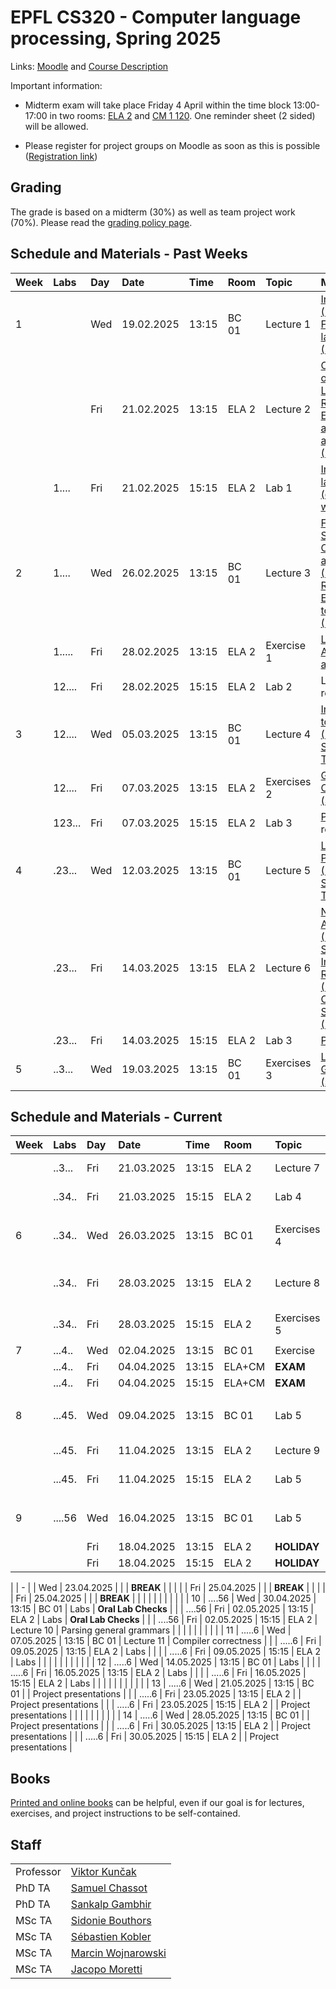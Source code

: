 # EPFL CS320 - Computer language processing, Spring 2025

Links: [Moodle](https://moodle.epfl.ch/course/view.php?id=4241) and [Course Description](https://edu.epfl.ch/coursebook/en/computer-language-processing-CS-320)

Important information:

  * Midterm exam will take place Friday 4 April within the time block 13:00-17:00 in two rooms: [ELA 2](https://plan.epfl.ch/?room==ELA%202) and [CM 1 120](https://plan.epfl.ch/?room==CM%201%20120). One reminder sheet (2 sided) will be allowed.

  * Please register for project groups on Moodle as soon as this is possible ([Registration link](https://moodle.epfl.ch/mod/choicegroup/view.php?id=1282182))

## Grading

The grade is based on a midterm (30%) as well as team project work (70%). Please read the [grading policy page](info/grading.md).

## Schedule and Materials - Past Weeks

| Week | Labs | Day | Date       | Time  | Room   | Topic                | Materials              
| :--  | :--  | :-- | :--        | :--   | :--    | :--                  | :--                          
| 1    |      | Wed | 19.02.2025 | 13:15 | BC 01  | Lecture 1            | [Intro to CLP](https://mediaspace.epfl.ch/media/01-01%2C+Intro+to+Computer+Language+Processing/0_okro5h0v) [(PDF)](info/lectures/lec01a.pdf), [Formal languages](https://mediaspace.epfl.ch/media/01-02%2C+Formal+Languages/0_segfj94w) [(PDF)](info/lectures/lec01b.pdf) |
|      |      | Fri | 21.02.2025 | 13:15 | ELA 2  | Lecture 2 | [Operations on Formal Languages](https://mediaspace.epfl.ch/media/02-01%2C+Operations+on+Formal+Languages/0_otyeghg6), [Regular Expressions and Idea of a Lexer](https://mediaspace.epfl.ch/media/02-02%2C+Regular+Expressions+and+Lexer+Idea/0_th59v9kx) [(PDF)](info/lectures/lec02.pdf) |
|      | 1.... | Fri | 21.02.2025 | 15:15 | ELA 2  | Lab 1 | [Interpreter lab released (due in 2 weeks)](./info/labs/lab01/) |
| 2    | 1.... | Wed | 26.02.2025 | 13:15 | BC 01  | Lecture 3 | [First Symbols. Constructing a Lexer](https://mediaspace.epfl.ch/media/03-01%2C+First+Symbols.+Constructing+a+Lexer/0_a943fw0n) [(PDF)](info/lectures/lec03a.pdf), [From Regular Expressions to Automata](https://mediaspace.epfl.ch/media/03-02%2C+From+Regular+Expressions+to+Automata/0_icjqhfj0) [(PDF)](info/lectures/lec03b.pdf) |
|      | 1..... | Fri | 28.02.2025 | 13:15 | ELA 2  | Exercise 1 | [Languages, Automata and Lexers](info/exercises/ex-01.pdf) |
|      | 12.... | Fri | 28.02.2025 | 15:15 | ELA 2  | Lab 2 | Lexer lab release |
| 3    | 12.... | Wed | 05.03.2025 | 13:15 | BC 01  | Lecture 4 | [Introduction to Grammars](https://mediaspace.epfl.ch/media/04-01%2C+Introduction+to+Grammars/0_krhjbo09) [(PDF)](info/lectures/lec04-grammars-intro.pdf), [Syntax Trees](https://mediaspace.epfl.ch/media/04-02%2C+Syntax+Trees/0_9h4g5k1c) [(PDF)](info/lectures/lec04-trees.pdf)
|      | 12.... | Fri | 07.03.2025 | 13:15 | ELA 2  | Exercises 2 | [Grammar Concepts](info/exercises/ex-02.pdf) [(solutions)](info/exercises/ex-02-sol.pdf) |
|      | 123... | Fri | 07.03.2025 | 15:15 | ELA 2  | Lab 3 | [Parser lab](info/labs/lab03/) release |
| 4    | .23... | Wed | 12.03.2025 | 13:15 | BC 01  | Lecture 5 | [LL(1) Parsing](https://mediaspace.epfl.ch/media/04-03%2C+LL%281%29+Parsing/0_se2zd8kt) [(PDF)](info/lectures/lec05-ll1.pdf). [Scallion Tutorial](https://mediaspace.epfl.ch/media/04-10%2C+Scallion+tutorial/0_lypn7l0x) |
|      | .23... | Fri | 14.03.2025 | 13:15 | ELA 2  | Lecture 6  | [Name Analysis](https://mediaspace.epfl.ch/media/06-01%2C+Name+Analysis/0_1b9t1hz8) [(PDF)](info/lectures/lec06-name-analysis.pdf), [Type Systems as Inductive Relations](https://mediaspace.epfl.ch/media/07-01%2C+Introduction+to+Types+and+Inductive+Relations/0_3hxblocu) [(PDF)](info/lectures/lec06-inductive.pdf) . [Operational Semantics](https://mediaspace.epfl.ch/media/07-02%2C+Operational+Semantics/0_3ru05nbo) [(PDF)](info/lectures/lec06-operational.pdf) |
|      | .23... | Fri | 14.03.2025 | 15:15 | ELA 2  | Lab 3 | [Parser lab](info/labs/lab03/) |
| 5    | ..3... | Wed | 19.03.2025 | 13:15 | BC 01  | Exercises 3 | [LL(1) Grammars](info/exercises/ex-03.pdf) [(solutions)](info/exercises/ex-03-sol.pdf) |

## Schedule and Materials - Current

| Week | Labs | Day | Date       | Time  | Room   | Topic                | Materials              |
| :--  | :--  | :-- | :--        | :--   | :--    | :--                  | :--                    | 
|      | ..3... | Fri | 21.03.2025 | 13:15 | ELA 2  | Lecture 7 | Type Checking |
|      | ..34.. | Fri | 21.03.2025 | 15:15 | ELA 2  | Lab 4 | Typer lab release |
|      |        |     |            |       |        |                           | 
| 6    | ..34.. | Wed | 26.03.2025 | 13:15 | BC 01  | Exercises 4 | Parsing. Type checking |
|      | ..34.. | Fri | 28.03.2025 | 13:15 | ELA 2  | Lecture 8 | Type Inference. Code generation |
|      | ..34.. | Fri | 28.03.2025 | 15:15 | ELA 2  | Exercises 5 | Type checking |
|      |        |     |            |       |        |                           | 
| 7    | ...4.. | Wed | 02.04.2025 | 13:15 | BC 01  | Exercise |  |
|      | ...4.. | Fri | 04.04.2025 | 13:15 | ELA+CM | **EXAM** |  |
|      | ...4.. | Fri | 04.04.2025 | 15:15 | ELA+CM | **EXAM** |  |
|      |        |     |            |       |        |                           | 
| 8    | ...45. | Wed | 09.04.2025 | 13:15 | BC 01  | Lab 5 | Codegen lab release |
|      | ...45. | Fri | 11.04.2025 | 13:15 | ELA 2  | Lecture 9 | Code generation |
|      | ...45. | Fri | 11.04.2025 | 15:15 | ELA 2  | Lab 5 | Codegen lab |
|      |        |     |            |       |        |                           | 
| 9    | ....56 | Wed | 16.04.2025 | 13:15 | BC 01  | Lab 5 | Codegen lab. Pick projects |
|      |        | Fri | 18.04.2025 | 13:15 | ELA 2  | **HOLIDAY** |  |
|      |        | Fri | 18.04.2025 | 15:15 | ELA 2  | **HOLIDAY** |  |
|
| -    |        | Wed | 23.04.2025 |       |        | **BREAK** |  |
|      |        | Fri | 25.04.2025 |       |        | **BREAK** |  |
|      |        | Fri | 25.04.2025 |       |        | **BREAK** |  |
|      |        |     |            |       |        |                           | 
| 10   | ....56 | Wed | 30.04.2025 | 13:15 | BC 01  | Labs | **Oral Lab Checks** |
|      | ....56 | Fri | 02.05.2025 | 13:15 | ELA 2  | Labs | **Oral Lab Checks** |
|      | ....56 | Fri | 02.05.2025 | 15:15 | ELA 2  | Lecture 10 | Parsing general grammars |
|      |        |     |            |       |        |                           | 
| 11   | .....6 | Wed | 07.05.2025 | 13:15 | BC 01  | Lecture 11 | Compiler correctness |
|      | .....6 | Fri | 09.05.2025 | 13:15 | ELA 2  | Labs |  |
|      | .....6 | Fri | 09.05.2025 | 15:15 | ELA 2  | Labs |  |
|      |        |     |            |       |        |                           | 
| 12   | .....6 | Wed | 14.05.2025 | 13:15 | BC 01  | Labs |  |
|      | .....6 | Fri | 16.05.2025 | 13:15 | ELA 2  | Labs |  |
|      | .....6 | Fri | 16.05.2025 | 15:15 | ELA 2  | Labs |  |
|      |        |     |            |       |        |                           | 
| 13   | .....6 | Wed | 21.05.2025 | 13:15 | BC 01  |    | Project presentations |
|      | .....6 | Fri | 23.05.2025 | 13:15 | ELA 2  |    | Project presentations |
|      | .....6 | Fri | 23.05.2025 | 15:15 | ELA 2  |    | Project presentations |
|      |        |     |            |       |        |                           | 
| 14   | .....6 | Wed | 28.05.2025 | 13:15 | BC 01  |    | Project presentations |
|      | .....6 | Fri | 30.05.2025 | 13:15 | ELA 2  |    | Project presentations |
|      | .....6 | Fri | 30.05.2025 | 15:15 | ELA 2  |    | Project presentations |

## Books

[Printed and online books](info/books.md) can be helpful, even if our goal is for lectures, exercises, and project instructions to be self-contained.

## Staff

|           |                                                                 |
|:----------|:----------------------------------------------------------------|
| Professor | [Viktor Kunčak](https://people.epfl.ch/viktor.kuncak)           |
| PhD TA    | [Samuel Chassot](https://people.epfl.ch/samuel.chassot)         |
| PhD TA    | [Sankalp Gambhir](https://people.epfl.ch/sankalp.gambhir)       |
| MSc TA    | [Sidonie Bouthors](https://people.epfl.ch/sidonie.bouthors)     |
| MSc TA    | [Sébastien Kobler](https://people.epfl.ch/sebastien.kobler)     |
| MSc TA    | [Marcin Wojnarowski](https://people.epfl.ch/marcin.wojnarowski) |
| MSc TA    | [Jacopo Moretti](https://people.epfl.ch/jacopo.moretti/)        |
